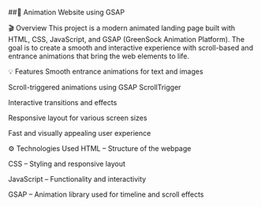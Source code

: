 ##🌟 Animation Website using GSAP


🎬 Overview
This project is a modern animated landing page built with HTML, CSS, JavaScript, and GSAP (GreenSock Animation Platform). The goal is to create a smooth and interactive experience with scroll-based and entrance animations that bring the web elements to life.

💡 Features
Smooth entrance animations for text and images

Scroll-triggered animations using GSAP ScrollTrigger

Interactive transitions and effects

Responsive layout for various screen sizes

Fast and visually appealing user experience

⚙️ Technologies Used
HTML – Structure of the webpage

CSS – Styling and responsive layout

JavaScript – Functionality and interactivity

GSAP – Animation library used for timeline and scroll effects
